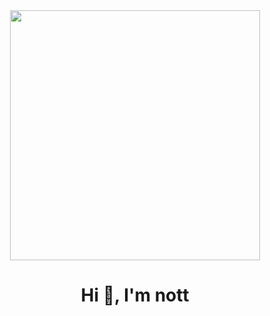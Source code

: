<div id="header" align="center">
    <img src="(https://giphy.com/embed/L7Lm7JSWSRkW5Vvjjg/video" width="400" />
    <h1 align="center">Hi 👋, I'm nott</h1>
</div>
